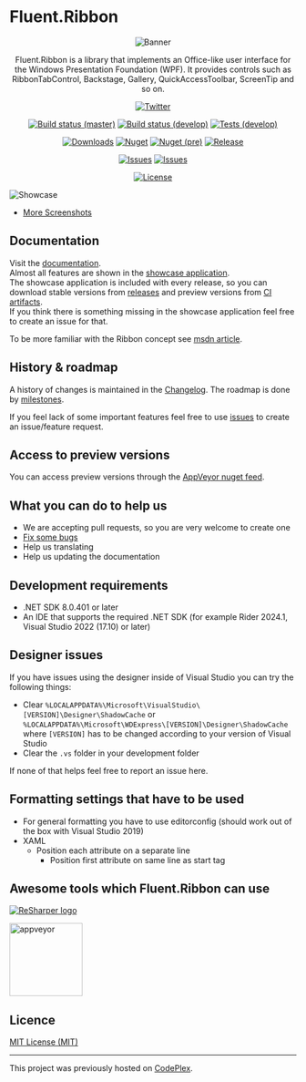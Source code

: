 # Fluent.Ribbon

<div align="center">

![Banner](./Images/banner.png)

Fluent.Ribbon is a library that implements an Office-like user interface for the Windows Presentation Foundation (WPF). It provides controls such as RibbonTabControl, Backstage, Gallery, QuickAccessToolbar, ScreenTip and so on.

[![Twitter](https://img.shields.io/badge/twitter-%40batzendev-blue.svg?style=flat-square)](https://twitter.com/batzendev)

[![Build status (master)](https://img.shields.io/appveyor/ci/batzen/fluent-ribbon/master.svg?style=flat-square&&label=master)](https://ci.appveyor.com/project/batzen/fluent-ribbon/branch/master)
[![Build status (develop)](https://img.shields.io/appveyor/ci/batzen/fluent-ribbon/develop.svg?style=flat-square&&label=develop)](https://ci.appveyor.com/project/batzen/fluent-ribbon/branch/develop)
[![Tests (develop)](https://img.shields.io/appveyor/tests/batzen/fluent-ribbon/develop.svg?style=flat-square)](https://ci.appveyor.com/project/batzen/fluent-ribbon/branch/develop)

[![Downloads](https://img.shields.io/nuget/dt/Fluent.Ribbon.svg?style=flat-square)](http://www.nuget.org/packages/Fluent.Ribbon/)
[![Nuget](https://img.shields.io/nuget/v/Fluent.Ribbon.svg?style=flat-square)](http://nuget.org/packages/Fluent.Ribbon)
[![Nuget (pre)](https://img.shields.io/nuget/vpre/Fluent.Ribbon.svg?style=flat-square&label=nuget-pre)](http://nuget.org/packages/Fluent.Ribbon)
[![Release](https://img.shields.io/github/release/fluentribbon/fluent.ribbon.svg?style=flat-square)](https://github.com/fluentribbon/Fluent.Ribbon/releases/latest)

[![Issues](https://img.shields.io/github/issues/fluentribbon/fluent.ribbon.svg?style=flat-square)](https://github.com/fluentribbon/Fluent.Ribbon/issues)
[![Issues](https://img.shields.io/github/issues-closed/fluentribbon/fluent.ribbon.svg?style=flat-square)](https://github.com/fluentribbon/Fluent.Ribbon/issues?q=is%3Aissue+is%3Aclosed)

[![License](https://img.shields.io/badge/license-MIT-blue.svg?style=flat-square)](https://github.com/fluentribbon/Fluent.Ribbon/blob/master/License.txt)

</div>

![Showcase](./Images/Showcase.gif)

- [More Screenshots](../../wiki/Screenshots)

## Documentation

Visit the [documentation](http://fluentribbon.github.io/documentation/).  
Almost all features are shown in the [showcase application](./Fluent.Ribbon.Showcase).  
The showcase application is included with every release, so you can download stable versions from [releases](../../releases) and preview versions from [CI artifacts](https://ci.appveyor.com/project/batzen/fluent-ribbon/branch/develop/artifacts).  
If you think there is something missing in the showcase application feel free to create an issue for that.

To be more familiar with the Ribbon concept see [msdn article](https://docs.microsoft.com/en-us/windows/desktop/uxguide/cmd-ribbons).

## History &amp; roadmap

A history of changes is maintained in the [Changelog](Changelog.md).
The roadmap is done by [milestones](../../milestones).

If you feel lack of some important features feel free to use [issues](https://github.com/fluentribbon/Fluent.Ribbon/issues) to create an issue/feature request.

## Access to preview versions

You can access preview versions through the [AppVeyor nuget feed](https://ci.appveyor.com/nuget/fluent-ribbon).

## What you can do to help us

- We are accepting pull requests, so you are very welcome to create one
- [Fix some bugs](../../issues)
- Help us translating
- Help us updating the documentation

## Development requirements

- .NET SDK 8.0.401 or later
- An IDE that supports the required .NET SDK (for example Rider 2024.1, Visual Studio 2022 (17.10) or later)

## Designer issues

If you have issues using the designer inside of Visual Studio you can try the following things:

- Clear `%LOCALAPPDATA%\Microsoft\VisualStudio\[VERSION]\Designer\ShadowCache` or `%LOCALAPPDATA%\Microsoft\WDExpress\[VERSION]\Designer\ShadowCache` where `[VERSION]` has to be changed according to your version of Visual Studio
- Clear the `.vs` folder in your development folder

If none of that helps feel free to report an issue here.

## Formatting settings that have to be used

- For general formatting you have to use editorconfig (should work out of the box with Visual Studio 2019)
- XAML
  - Position each attribute on a separate line
    - Position first attribute on same line as start tag

## Awesome tools which Fluent.Ribbon can use

[![ReSharper logo](https://resources.jetbrains.com/storage/products/company/brand/logos/ReSharper.svg)](https://jb.gg/OpenSourceSupport)

<div>
  <a href="https://www.appveyor.com/">
    <img alt="appveyor" width="128" heigth="128" src="./Images/Appveyor_logo.svg">
  </a>
</div>

## Licence

[MIT License (MIT)](./License.txt)

---

This project was previously hosted on [CodePlex](https://fluent.codeplex.com/).
